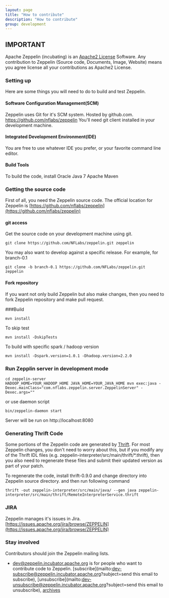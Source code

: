 ```yaml
---
layout: page
title: "How to contribute"
description: "How to contribute"
group: development
---
```


## IMPORTANT

Apache Zeppelin (incubating) is an [Apache2 License](http://www.apache.org/licenses/LICENSE-2.0.html) Software.
Any contribution to Zeppelin (Source code, Documents, Image, Website) means you agree license all your contributions as Apache2 License.



### Setting up
Here are some things you will need to do to build and test Zeppelin. 

#### Software Configuration Management(SCM)

Zeppelin uses Git for it's SCM system. Hosted by github.com. https://github.com/nflabs/zeppelin You'll need git client installed in your development machine. 

#### Integrated Development Environment(IDE)

You are free to use whatever IDE you prefer, or your favorite command line editor. 

#### Build Tools

To build the code, install
Oracle Java 7
Apache Maven

### Getting the source code
First of all, you need the Zeppelin source code. The official location for Zeppelin is [https://github.com/nflabs/zeppelin](https://github.com/nflabs/zeppelin)

#### git access

Get the source code on your development machine using git.

```
git clone https://github.com/NFLabs/zeppelin.git zeppelin
```

You may also want to develop against a specific release. For example, for branch-0.1

```
git clone -b branch-0.1 https://github.com/NFLabs/zeppelin.git zeppelin
```


#### Fork repository

If you want not only build Zeppelin but also make changes, then you need to fork Zeppelin repository and make pull request.


###Build

```
mvn install
```

To skip test

```
mvn install -DskipTests
```

To build with specific spark / hadoop version

```
mvn install -Dspark.version=1.0.1 -Dhadoop.version=2.2.0
```

### Run Zepplin server in development mode

```
cd zeppelin-server
HADOOP_HOME=YOUR_HADOOP_HOME JAVA_HOME=YOUR_JAVA_HOME mvn exec:java -Dexec.mainClass="com.nflabs.zeppelin.server.ZeppelinServer" -Dexec.args=""
```

or use daemon script

```
bin/zeppelin-daemon start
```


Server will be run on http://localhost:8080


### Generating Thrift Code

Some portions of the Zeppelin code are generated by [Thrift](http://thrift.apache.org). For most Zeppelin changes, you don't need to worry about this, but if you modify any of the Thrift IDL files (e.g. zeppelin-interpreter/src/main/thrift/*.thrift), then you also need to regenerate these files and submit their updated version as part of your patch.

To regenerate the code, install thrift-0.9.0 and change directory into Zeppelin source directory. and then run following command


```
thrift -out zeppelin-interpreter/src/main/java/ --gen java zeppelin-interpreter/src/main/thrift/RemoteInterpreterService.thrift
```


### JIRA
Zeppelin manages it's issues in Jira. [https://issues.apache.org/jira/browse/ZEPPELIN](https://issues.apache.org/jira/browse/ZEPPELIN)

### Stay involved
Contributors should join the Zeppelin mailing lists.

* [dev@zeppelin.incubator.apache.org](http://mail-archives.apache.org/mod_mbox/incubator-zeppelin-dev/) is for people who want to contribute code to Zeppelin. [subscribe](mailto:dev-subscribe@zeppelin.incubator.apache.org?subject=send this email to subscribe), [unsubscribe](mailto:dev-unsubscribe@zeppelin.incubator.apache.org?subject=send this email to unsubscribe), [archives](http://mail-archives.apache.org/mod_mbox/incubator-zeppelin-dev/)
